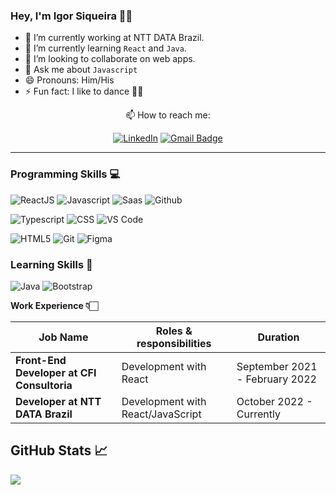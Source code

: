 ### Hey, I'm Igor Siqueira ✌🏻

- 🔭 I’m currently working at NTT DATA Brazil.
- 🌱 I’m currently learning `React` and `Java`.
- 👯 I’m looking to collaborate on web apps.
- 💬 Ask me about `Javascript`
- 😄 Pronouns: Him/His
- ⚡ Fun fact: I like to dance 🕺🏻

<div align='center'>
 📫 How to reach me:
  
  [![LinkedIn](https://img.shields.io/badge/LinkedIn-0077B5?style=for-the-badge&logo=linkedin&logoColor=white)](https://www.linkedin.com/in/igorrs-2302/)
  [![Gmail Badge](https://img.shields.io/badge/Email-c14438?style=for-the-badge&logo=Gmail&logoColor=white&link=mailto:igor.siqueira2302@gmail.com)](mailto:igor.siqueira2302@gmail.com)
</div>

---

### Programming Skills 💻

![ReactJS](https://img.shields.io/badge/React-20232A?style=for-the-badge&logo=react&logoColor=61DAFB)
![Javascript](https://img.shields.io/badge/Javascript-f7df1e?style=for-the-badge&logo=javascript&logoColor=black)
![Saas](https://img.shields.io/badge/Sass-CC6699?style=for-the-badge&logo=sass&logoColor=white)
![Github](https://img.shields.io/badge/GitHub-100000?style=for-the-badge&logo=github&logoColor=white)

![Typescript](https://img.shields.io/badge/TypeScript-007ACC?style=for-the-badge&logo=typescript&logoColor=white)
![CSS](https://img.shields.io/badge/CSS-1572B6?&style=for-the-badge&logo=css3&logoColor=white)
![VS Code](https://img.shields.io/badge/VS%20Code-007acc?style=for-the-badge&logo=visual-studio-code&logoColor=white)

![HTML5](https://img.shields.io/badge/HTML5-E34F26?style=for-the-badge&logo=html5&logoColor=white)
![Git](https://img.shields.io/badge/Git-f05032?style=for-the-badge&logo=git&logoColor=white)
![Figma](https://img.shields.io/badge/Figma-F24E1E?style=for-the-badge&logo=figma&logoColor=white)

### Learning Skills 🧠

![Java](https://img.shields.io/badge/Java-CC342D?style=for-the-badge&logo=Java&logoColor=white)
![Bootstrap](https://img.shields.io/badge/Bootstrap-7633f9?style=for-the-badge&logo=Bootstrap&logoColor=white)

<summary><b> Work Experience 👇🏻 </b></summary>
<table>
  <thead>
    <tr>
      <th>Job Name</th>
      <th>Roles & responsibilities</th>
      <th>Duration</th>
    </tr>
  </thead>
  <tbody>
    <tr>
      <td><b>Front-End Developer at CFI Consultoria</b></td>
      <td>Development with React</td>
      <td>September 2021 - February 2022</td>
    </tr>
    <tr> 
      <td><b>Developer at NTT DATA Brazil</b></td>
      <td>Development with React/JavaScript</td>
      <td>October 2022 - Currently</td>
    </tr>
  </tbody>
</table>

## GitHub Stats &#x1f4c8;

<a href="https://github.com/igorrs-2302">
  <img align="center" src="https://github-readme-stats.vercel.app/api/top-langs/?username=igorrs-2302&hide=css,html&theme=dracula" />
</a>
